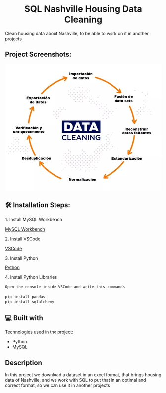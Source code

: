 <h1 align="center" id="title">SQL Nashville Housing Data Cleaning</h1>

<p id="description">Clean housing data about Nashville, to be able to work on it in another projects</p>

<h2>Project Screenshots:</h2>

<p align=center><img src=src/1681334658058.jfif><p>

<h2>🛠️ Installation Steps:</h2>


<p>1. Install MySQL Workbench</p>

<a href="https://dev.mysql.com/downloads/workbench/" target="_blank">MySQL Workbench</a>

<p>2. Install VSCode</p>

<a href="https://code.visualstudio.com/download" target="_blank">VSCode</a>

<p>3. Install Python</p>

<a href="https://www.python.org/downloads/" target="_blank">Python</a>

<p>4. Install Python Libraries</p>

```
Open the console inside VSCode and write this commands

pip install pandas
pip install sqlalchemy
```

<h2>💻 Built with</h2>

Technologies used in the project:

* Python
* MySQL


<h2> Description </h2>

<p>In this project we download a dataset in an excel format, that brings housing data of Nashville,
and we work with SQL to put that in an optimal and correct format, so we can use it in
another projects</p>